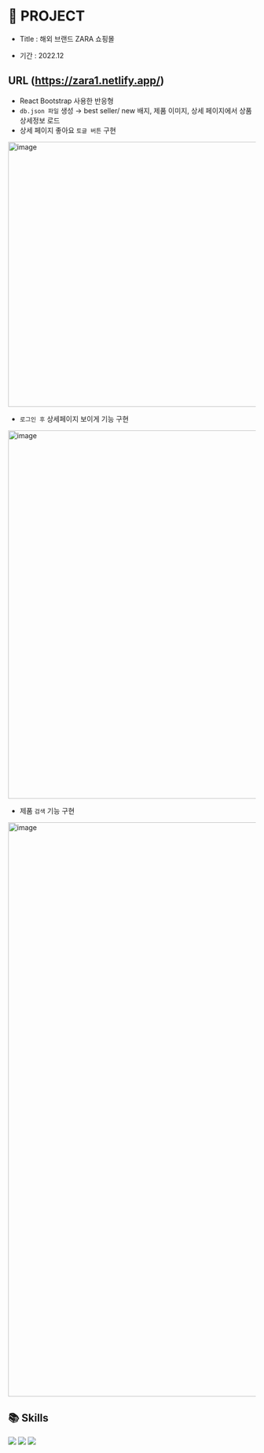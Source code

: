 # 🐰 PROJECT 

- Title : 해외 브랜드 ZARA 쇼핑몰

- 기간 : 2022.12

## URL (https://zara1.netlify.app/)

- React Bootstrap 사용한 반응형
- `db.json 파일` 생성 → best seller/ new 배지, 제품 이미지, 상세 페이지에서 상품 상세정보 로드
- 상세 페이지 좋아요 `토글 버튼` 구현
<img width="539" alt="image" src="https://user-images.githubusercontent.com/110226420/218107195-a65c0026-7009-4659-98ae-f0b21ea4b314.png">

- `로그인 후` 상세페이지 보이게 기능 구현
<img width="749" alt="image" src="https://user-images.githubusercontent.com/110226420/218107393-a818046c-ed1e-4e9d-9ff7-3f175f1c2e88.png">

- 제품 `검색` 기능 구현
<img width="1168" alt="image" src="https://user-images.githubusercontent.com/110226420/218107830-da246b3c-9010-48a5-8fcb-92b7d7d9021e.png">

<br>

## 📚 Skills 
<img src="https://img.shields.io/badge/React-61dafb?style=for-the-badge&logo=React&logoColor=black"> <img src="https://img.shields.io/badge/Bootstrap-7952b3?style=for-the-badge&logo=Bootstrap&logoColor=black"> <img src="https://img.shields.io/badge/Netlify-eeeeee?style=for-the-badge&logo=Netlify&logoColor=black">
